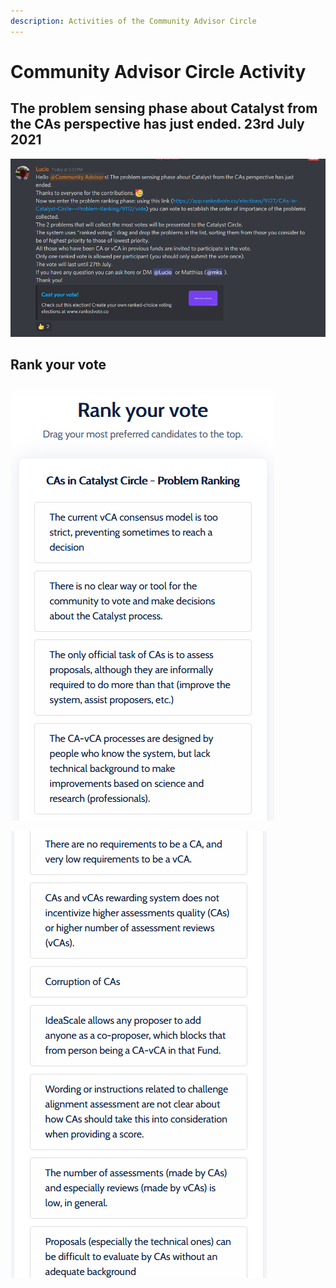 ```yaml
---
description: Activities of the Community Advisor Circle
---
```


# Community Advisor Circle Activity

## The problem sensing phase about Catalyst from the CAs perspective has just ended. 23rd July 2021

![](../.gitbook/assets/2021-07-23-3-.png)

## Rank your vote

![](../.gitbook/assets/2021-07-23-2-.png)

![](../.gitbook/assets/2021-07-23-4-.png)

